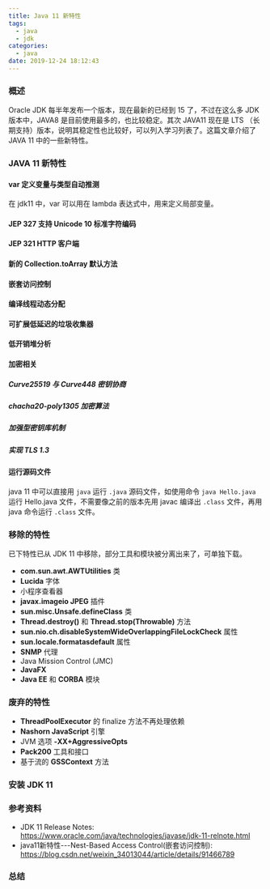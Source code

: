 ```yaml
---
title: Java 11 新特性
tags:
  - java 
  - jdk
categories:
  - java
date: 2019-12-24 18:12:43
---
```


### 概述

Oracle JDK 每半年发布一个版本，现在最新的已经到 15 了，不过在这么多 JDK 版本中，JAVA8 是目前使用最多的，也比较稳定。其次 JAVA11 现在是 LTS （长期支持）版本，说明其稳定性也比较好，可以列入学习列表了。这篇文章介绍了 JAVA 11 中的一些新特性。



<!-- more -->



### JAVA 11 新特性

#### var 定义变量与类型自动推测

在 jdk11 中，var 可以用在 lambda 表达式中，用来定义局部变量。



#### JEP 327 支持 Unicode 10 标准字符编码



#### JEP 321 HTTP 客户端



#### 新的 Collection.toArray 默认方法



#### 嵌套访问控制





#### 编译线程动态分配



#### 可扩展低延迟的垃圾收集器



#### 低开销堆分析



#### 加密相关

##### Curve25519 与 Curve448 密钥协商



##### chacha20-poly1305 加密算法



##### 加强型密钥库机制



##### 实现 TLS 1.3 



#### 运行源码文件

java 11 中可以直接用 `java` 运行 `.java` 源码文件，如使用命令 `java Hello.java` 运行 Hello.java 文件，不需要像之前的版本先用 javac 编译出 `.class` 文件，再用 java 命令运行 `.class` 文件。



### 移除的特性

已下特性已从 JDK 11 中移除，部分工具和模块被分离出来了，可单独下载。

- **com.sun.awt.AWTUtilities** 类
- **Lucida** 字体
- 小程序查看器
- **javax.imageio JPEG** 插件
- **sun.misc.Unsafe.defineClass** 类
- **Thread.destroy()** 和 **Thread.stop(Throwable)** 方法
- **sun.nio.ch.disableSystemWideOverlappingFileLockCheck** 属性
- **sun.locale.formatasdefault** 属性
- **SNMP** 代理
- Java Mission Control (JMC)
- **JavaFX** 
- **Java EE** 和 **CORBA** 模块



### 废弃的特性

- **ThreadPoolExecutor** 的 finalize 方法不再处理依赖
- **Nashorn JavaScript** 引擎
- JVM 选项 **-XX+AggressiveOpts** 
- **Pack200** 工具和接口
- 基于流的 **GSSContext** 方法



### 安装 JDK 11



### 参考资料

- JDK 11 Release Notes: <https://www.oracle.com/java/technologies/javase/jdk-11-relnote.html> 
- java11新特性---Nest-Based Access Control(嵌套访问控制): <https://blog.csdn.net/weixin_34013044/article/details/91466789> 



### 总结




